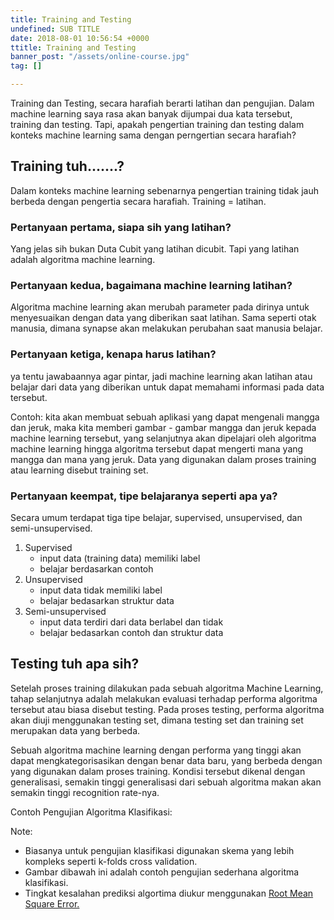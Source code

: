 ```yaml
---
title: Training and Testing
undefined: SUB TITLE
date: 2018-08-01 10:56:54 +0000
ttitle: Training and Testing
banner_post: "/assets/online-course.jpg"
tag: []

---
```


Training dan Testing, secara harafiah berarti latihan dan pengujian. Dalam machine learning saya rasa akan banyak dijumpai dua kata tersebut, training dan testing. Tapi, apakah pengertian training dan testing dalam konteks machine learning sama dengan perngertian secara harafiah?

## **Training tuh.......?**
Dalam konteks machine learning sebenarnya pengertian training tidak jauh berbeda dengan pengertia secara harafiah. Training = latihan. 

### **Pertanyaan pertama, siapa sih yang latihan?**
Yang jelas sih bukan Duta Cubit yang latihan dicubit. Tapi yang latihan adalah algoritma machine learning.

### **Pertanyaan kedua, bagaimana machine learning latihan?**
Algoritma machine learning akan merubah parameter pada dirinya untuk menyesuaikan dengan data yang diberikan saat latihan. Sama seperti otak manusia, dimana synapse akan melakukan perubahan saat manusia belajar.

### **Pertanyaan ketiga, kenapa harus latihan?**
ya tentu jawabaannya agar pintar, jadi machine learning akan latihan atau belajar dari data yang diberikan untuk dapat memahami informasi pada data tersebut.

Contoh: kita akan membuat sebuah aplikasi yang dapat mengenali mangga dan jeruk, maka kita memberi gambar - gambar mangga dan jeruk kepada machine learning tersebut, yang selanjutnya akan dipelajari oleh algoritma machine learning hingga algoritma tersebut dapat mengerti mana yang mangga dan mana yang jeruk. Data yang digunakan dalam proses training atau learning disebut training set.

### **Pertanyaan keempat, tipe belajaranya seperti apa ya?**
Secara umum terdapat tiga tipe belajar, supervised, unsupervised, dan semi-unsupervised.

1. Supervised
	- input data (training data) memiliki label
	- belajar berdasarkan contoh
2. Unsupervised
	- input data tidak memiliki label
	- belajar bedasarkan struktur data
3. Semi-unsupervised
	- input data terdiri dari data berlabel dan tidak
	- belajar bedasarkan contoh dan struktur data

## **Testing tuh apa sih?**
Setelah proses training dilakukan pada sebuah algoritma Machine Learning, tahap selanjutnya adalah melakukan evaluasi terhadap performa algoritma tersebut atau biasa disebut testing. Pada proses testing, performa algoritma akan diuji menggunakan testing set, dimana testing set dan training set merupakan data yang berbeda.

Sebuah algoritma machine learning dengan performa yang tinggi akan dapat mengkategorisasikan dengan benar data baru, yang berbeda dengan yang digunakan dalam proses training. Kondisi tersebut dikenal dengan generalisasi, semakin tinggi generalisasi dari sebuah algoritma makan akan semakin tinggi recognition rate-nya.

Contoh Pengujian Algoritma Klasifikasi:

Note:

- Biasanya untuk pengujian klasifikasi digunakan skema yang lebih kompleks seperti k-folds cross validation.
- Gambar dibawah ini adalah contoh pengujian sederhana algoritma klasifikasi.
- Tingkat kesalahan prediksi algortima diukur menggunakan [Root Mean Square Error.](https://www.kaggle.com/docs)

